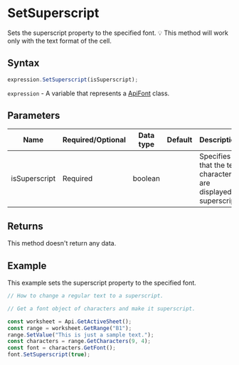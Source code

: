 # SetSuperscript

Sets the superscript property to the specified font.
💡 This method will work only with the text format of the cell.

## Syntax

```javascript
expression.SetSuperscript(isSuperscript);
```

`expression` - A variable that represents a [ApiFont](../ApiFont.md) class.

## Parameters

| **Name** | **Required/Optional** | **Data type** | **Default** | **Description** |
| ------------- | ------------- | ------------- | ------------- | ------------- |
| isSuperscript | Required | boolean |  | Specifies that the text characters are displayed superscript. |

## Returns

This method doesn't return any data.

## Example

This example sets the superscript property to the specified font.

```javascript editor-xlsx
// How to change a regular text to a superscript.

// Get a font object of characters and make it superscript.

const worksheet = Api.GetActiveSheet();
const range = worksheet.GetRange("B1");
range.SetValue("This is just a sample text.");
const characters = range.GetCharacters(9, 4);
const font = characters.GetFont();
font.SetSuperscript(true);

```

